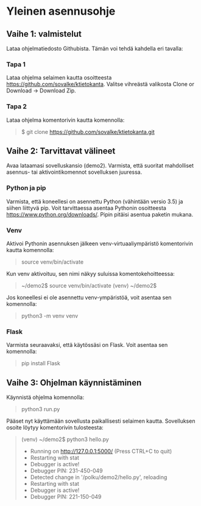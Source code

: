 # Yleinen asennusohje

## Vaihe 1: valmistelut

Lataa ohjelmatiedosto Githubista. Tämän voi tehdä kahdella eri tavalla:

### Tapa 1
Lataa ohjelma selaimen kautta osoitteesta https://github.com/sovalke/ktietokanta. Valitse vihreästä valikosta Clone or Download -> Download Zip.

### Tapa 2
Lataa ohjelma komentorivin kautta komennolla:
>$ git clone https://github.com/sovalke/ktietokanta.git


## Vaihe 2: Tarvittavat välineet
Avaa lataamasi sovelluskansio (demo2). Varmista, että suoritat mahdolliset asennus- tai aktivointikomennot sovelluksen juuressa.

### Python ja pip
Varmista, että koneellesi on asennettu Python (vähintään versio 3.5) ja siihen liittyvä pip. Voit tarvittaessa asentaa Pythonin osoitteesta https://www.python.org/downloads/. Pipin pitäisi asentua paketin mukana.

### Venv
Aktivoi Pythonin asennuksen jälkeen venv-virtuaaliympäristö komentorivin kautta komennolla:
>source venv/bin/activate

Kun venv aktivoituu, sen nimi näkyy suluissa komentokehoitteessa:
>~/demo2$ source venv/bin/activate
>(venv) ~/demo2$

Jos koneellesi ei ole asennettu venv-ympäristöä, voit asentaa sen komennolla:
>python3 -m venv venv

### Flask
Varmista seuraavaksi, että käytössäsi on Flask. Voit asentaa sen komennolla:
>pip install Flask

## Vaihe 3: Ohjelman käynnistäminen
Käynnistä ohjelma komennolla:
>python3 run.py

Pääset nyt käyttämään sovellusta paikallisesti selaimen kautta. Sovelluksen osoite löytyy komentorivin tulosteesta:

>(venv) ~/demo2$ python3 hello.py
>* Running on http://127.0.0.1:5000/ (Press CTRL+C to quit)
>* Restarting with stat
>* Debugger is active!
>* Debugger PIN: 231-450-049
>* Detected change in '/polku/demo2/hello.py', reloading
>* Restarting with stat
>* Debugger is active!
>* Debugger PIN: 221-150-049
